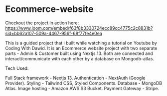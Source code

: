 # Ecommerce-website
Checkout the project in action here: https://www.loom.com/embed/f63f8b3330724ecc89cc4775c2c8831b?sid=bb62a107-509a-4467-956f-68f77fe4e0ea

This is a guided project that i built while watching a tutorial on Youtube by Coding With Dawid. It is an Ecommerce website project with two separate parts - Admin &amp; Customer built using Nextjs 13. Both are connected and interact/communicate with each other by a database on Mongodb-atlas.

Tech Used: 

Full Stack framework - Nextjs 13.
Authentication - NextAuth (Google Provider).
Styling - Tailwind CSS, Styled Components.
Database - MongoDB Atlas.
Image hosting - Amazon AWS S3 Bucket.
Payment Gateway - Stripe.
